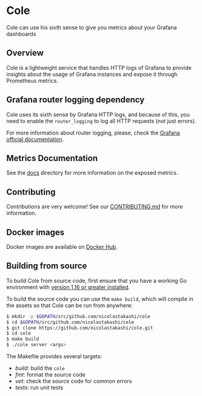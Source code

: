# Cole
Cole can use his sixth sense to give you metrics about your Grafana dashboards

## Overview

Cole is a lightweight service that handles HTTP logs of Grafana to provide insights about the usage of Grafana instances and expose it through Prometheus metrics.

## Grafana router logging dependency
Cole uses its sixth sense by Grafana HTTP logs, and because of this, you need to enable the `router_logging` to log all HTTP requests (not just errors).

For more information about router logging, please, check the [Grafana official documentation](https://grafana.com/docs/grafana/latest/administration/configuration/#router_logging).

## Metrics Documentation

See the [docs](./docs/README.md) directory for more information on the exposed metrics.

## Contributing
Contributions are very welcome! See our [CONTRIBUTING.md](CONTRIBUTING.md) for more information.

## Docker images

Docker images are available on [Docker Hub](https://hub.docker.com/r/ntakashi/cole).

## Building from source

To build Cole from source code, first ensure that you have a working
Go environment with [version 1.16 or greater installed](https://golang.org/doc/install).

To build the source code you can use the `make build`, which will compile in
the assets so that Cole can be run from anywhere:

```bash
$ mkdir -p $GOPATH/src/github.com/nicolastakashi/cole
$ cd $GOPATH/src/github.com/nicolastakashi/cole
$ git clone https://github.com/nicolastakashi/cole.git
$ cd cole
$ make build
$ ./cole server <args>
```

The Makefile provides several targets:

  * *build*: build the `cole`
  * *fmt*: format the source code
  * *vet*: check the source code for common errors
  * *tests*: run unit tests